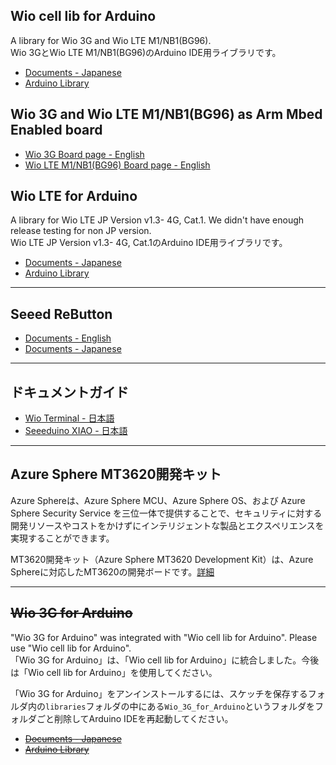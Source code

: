 ## Wio cell lib for Arduino

A library for Wio 3G and Wio LTE M1/NB1(BG96).  
Wio 3GとWio LTE M1/NB1(BG96)のArduino IDE用ライブラリです。

* [Documents - Japanese](Wio_cell_lib_for_Arduino/home-ja.md)
* [Arduino Library](https://github.com/SeeedJP/Wio_cell_lib_for_Arduino)

## Wio 3G and Wio LTE M1/NB1(BG96) as Arm Mbed Enabled board

* [Wio 3G Board page - English](https://os.mbed.com/platforms/Seeed-Wio-3G/)
* [Wio LTE M1/NB1(BG96) Board page - English](https://os.mbed.com/platforms/Seeed-Wio-BG96/)

## Wio LTE for Arduino

A library for Wio LTE JP Version v1.3- 4G, Cat.1. We didn't have enough release testing for non JP version.  
Wio LTE JP Version v1.3- 4G, Cat.1のArduino IDE用ライブラリです。

* [Documents - Japanese](Wio_LTE_for_Arduino/Home-ja.md)
* [Arduino Library](https://github.com/SeeedJP/WioLTEforArduino)

---

## Seeed ReButton

* [Documents - English](https://seeedjp.github.io/ReButton/)
* [Documents - Japanese](https://seeedjp.github.io/ReButton/README-ja)

---

## ドキュメントガイド

* [Wio Terminal - 日本語](Document_Guide/Wio_Terminal.md)
* [Seeeduino XIAO - 日本語](Document_Guide/XIAO.md)

---

## Azure Sphere MT3620開発キット

Azure Sphereは、Azure Sphere MCU、Azure Sphere OS、および Azure Sphere Security Service を三位一体で提供することで、セキュリティに対する開発リソースやコストをかけずにインテリジェントな製品とエクスペリエンスを実現することができます。

MT3620開発キット（Azure Sphere MT3620 Development Kit）は、Azure Sphereに対応したMT3620の開発ボードです。[詳細](MT3620/readme.md)

---

## ~~Wio 3G for Arduino~~
"Wio 3G for Arduino" was integrated with "Wio cell lib for Arduino". Please use "Wio cell lib for Arduino".  
「Wio 3G for Arduino」は、「Wio cell lib for Arduino」に統合しました。今後は「Wio cell lib for Arduino」を使用してください。

「Wio 3G for Arduino」をアンインストールするには、スケッチを保存するフォルダ内の`libraries`フォルダの中にある`Wio_3G_for_Arduino`というフォルダをフォルダごと削除してArduino IDEを再起動してください。

* ~~[Documents - Japanese](Wio_3G_for_Arduino/home-ja.md)~~
* ~~[Arduino Library](https://github.com/SeeedJP/Wio_3G_for_Arduino)~~
